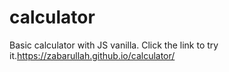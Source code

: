 # calculator
Basic calculator with JS vanilla. 
Click the link to try it.https://zabarullah.github.io/calculator/
